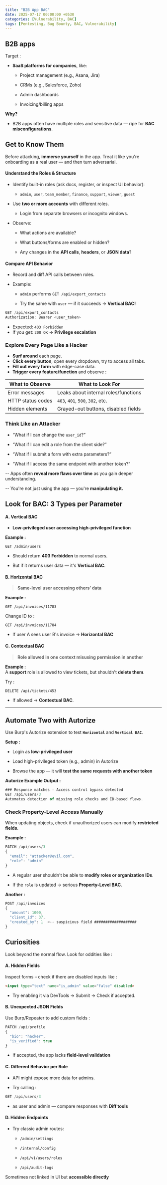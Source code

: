 ```yaml
---
title: "B2B App BAC"
date: 2025-07-17 00:00:00 +0530
categories: [Vulnerability, BAC]
tags: [Pentesting, Bug Bounty, BAC, Vulnerability]
---
```


## **B2B apps**

Target :

-   **SaaS platforms for companies**, like:
    
    -   Project management (e.g., Asana, Jira)
        
    -   CRMs (e.g., Salesforce, Zoho)
        
    -   Admin dashboards
        
    -   Invoicing/billing apps
        

**Why?**  
-  B2B apps often have multiple roles and sensitive data — ripe for **BAC misconfigurations**.

## **Get to Know Them**

Before attacking, **immerse yourself** in the app. Treat it like you're onboarding as a real user — and then turn adversarial.

#### **Understand the Roles & Structure**

-   Identify built-in roles (ask docs, register, or inspect UI behavior):
    
    -   `admin`, `user`, `team_member`, `finance`, `support`, `viewer`, `guest`
        
-   Use **two or more accounts** with different roles.
    
    -   Login from separate browsers or incognito windows.
        
-   Observe:
    
    -   What actions are available?
        
    -   What buttons/forms are enabled or hidden?
        
    -   Any changes in the **API calls**, **headers**, or **JSON data**?

#### **Compare API Behavior**

-   Record and diff API calls between roles.
    
-   Example:
    
    -   `admin` performs `GET /api/export_contacts`
        
    -   Try the same with `user` — if it succeeds →  **Vertical BAC!**

```js
GET /api/export_contacts
Authorization: Bearer <user_token>
```

- Expected: `403 Forbidden`  
- If you get: `200 OK` →  **Privilege escalation**

### **Explore Every Page Like a Hacker**

 - **Surf around** each page.  
 - **Click every button**, open every dropdown, try to access all tabs.  
 - **Fill out every form** with edge-case data.  
 - **Trigger every feature/function** and observe :
 
| What to Observe | What to Look For  |
|--|--|
| Error messages |Leaks about internal roles/functions  |
|HTTP status codes| `403`, `401`, `500`, `302`, etc.
|Hidden elements| Grayed-out buttons, disabled fields

### **Think Like an Attacker**

-   “What if I can change the `user_id`?”
    
-   “What if I can edit a role from the client side?”
    
-   “What if I submit a form with extra parameters?”
    
-   “What if I access the same endpoint with another token?”

-- Apps often **reveal more flaws over time** as you gain deeper understanding.

-- You're not just using the app — you're **manipulating it.**

## **Look for BAC: 3 Types per Parameter**

#### A. Vertical BAC

- **Low-privileged user accessing high-privileged function**

**Example :**
```
GET /admin/users
```
-   Should return **403 Forbidden** to normal users.
    
-   But if it returns user data — it's **Vertical BAC**.

#### B. Horizontal BAC

> **Same-level user accessing others’ data**

**Example :**
```
GET /api/invoices/11783
```
Change ID to :
```
GET /api/invoices/11784
```
- If user A sees user B's invoice → **Horizontal BAC**

#### C. Contextual BAC

> **Role allowed in one context misusing permission in another**

**Example :**  
A **support** role is allowed to view tickets, but shouldn't **delete them**.

Try :
```
DELETE /api/tickets/453
```

- If allowed → **Contextual BAC**.
<hr>

## **Automate Two with Autorize**

  

Use Burp's Autorize extension to test **`Horizontal`** and **`Vertical BAC`**.

  

**Setup :**

  

- Login as **low-privileged user**

- Load high-privileged token (e.g., admin) in Autorize

- Browse the app — it will **test the same requests with another token**

  

**Autorize Example Output :**

```js
### Response matches - Access control bypass detected
GET /api/users/3
Automates detection of missing role checks and ID-based flaws.
```


### **Check Property-Level Access Manually**

When updating objects, check if unauthorized users can modify **restricted fields**.

**Example :**

```js
PATCH /api/users/3
{
  "email": "attacker@evil.com",
  "role": "admin"
}
```
-   A regular user shouldn't be able to **modify roles or organization IDs**.
    
-   If the `role` is updated → serious **Property-Level BAC**.

**Another :**
```js
POST /api/invoices
{
  "amount": 1000,
  "client_id": 37,
  "created_by": 1  <-- suspicious field ###################
}
```
## **Curiosities**

Look beyond the normal flow. Look for oddities like :

#### A. **Hidden Fields**

Inspect forms – check if there are disabled inputs like :
```html
<input type="text" name="is_admin" value="false" disabled>
```

- Try enabling it via DevTools → Submit → Check if accepted.

#### B. **Unexpected JSON Fields**

Use Burp/Repeater to add custom fields :
```js
PATCH /api/profile
{
  "bio": "hacker",
  "is_verified": true
}
```

- If accepted, the app lacks **field-level validation**

#### C. **Different Behavior per Role**

-   API might expose more data for admins.
    
-   Try calling :
```js
GET /api/users/3
```

- as user and admin — compare responses with **Diff tools**

#### D. **Hidden Endpoints**

-   Try classic admin routes:
    
    -   `/admin/settings`
        
    -   `/internal/config`
        
    -   `/api/v1/users/roles`
        
    -   `/api/audit-logs`
        

Sometimes not linked in UI but **accessible directly**

